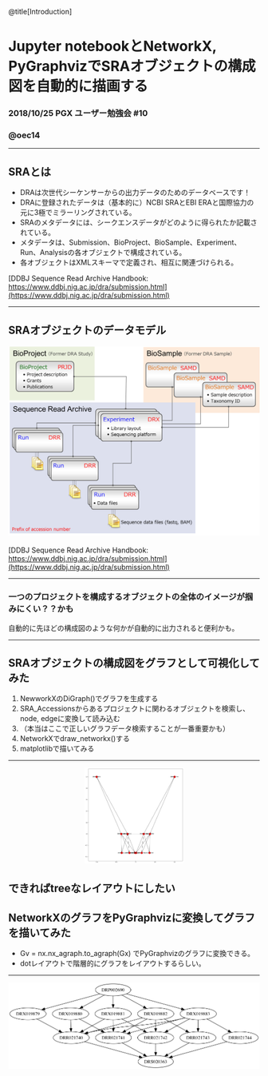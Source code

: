@title[Introduction]
# Jupyter notebookとNetworkX, PyGraphvizでSRAオブジェクトの構成図を自動的に描画する

### 2018/10/25 PGX ユーザー勉強会 #10

### @oec14



---
## SRAとは

- DRAは次世代シーケンサーからの出力データのためのデータベースです！
- DRAに登録されたデータは（基本的に）NCBI SRAとEBI ERAと国際協力の元に3極でミラーリングされている。
- SRAのメタデータには、シークエンスデータがどのように得られたか記載されている。
- メタデータは、Submission、BioProject、BioSample、Experiment、Run、Analysisの各オブジェクトで構成されている。
- 各オブジェクトはXMLスキーマで定義され、相互に関連づけられる。

[DDBJ Sequence Read Archive Handbook: https://www.ddbj.nig.ac.jp/dra/submission.html](https://www.ddbj.nig.ac.jp/dra/submission.html)

---
## SRAオブジェクトのデータモデル

#### ![データモデル](https://github.com/dogrunjp/presentation/blob/master/images/sra_object.png?raw=true)
[DDBJ Sequence Read Archive Handbook: https://www.ddbj.nig.ac.jp/dra/submission.html](https://www.ddbj.nig.ac.jp/dra/submission.html)

---
### 一つのプロジェクトを構成するオブジェクトの全体のイメージが掴みにくい？？かも

自動的に先ほどの構成図のような何かが自動的に出力されると便利かも。

---
## SRAオブジェクトの構成図をグラフとして可視化してみた

1. NewworkXのDiGraph()でグラフを生成する
1. SRA_Accessionsからあるプロジェクトに関わるオブジェクトを検索し、node, edgeに変換して読み込む
1. （本当はここで正しいグラフデータ検索することが一番重要かも）
1. NetworkXでdraw_networkx()する
1. matplotlibで描いてみる

---

<center><img src="https://github.com/dogrunjp/presentation/blob/master/images/sra_kankei_networkx_sample.png" width=200></center>

できればtreeなレイアウトにしたい
---
## NetworkXのグラフをPyGraphvizに変換してグラフを描いてみた

- Gv = nx.nx_agraph.to_agraph(Gx) でPyGraphvizのグラフに変換できる。
- dotレイアウトで階層的にグラフをレイアウトするらしい。
---
![PyGraphvizでプロット](https://github.com/dogrunjp/presentation/blob/master/images/sra_kankei_sample_gv_dot.png?raw=true)

